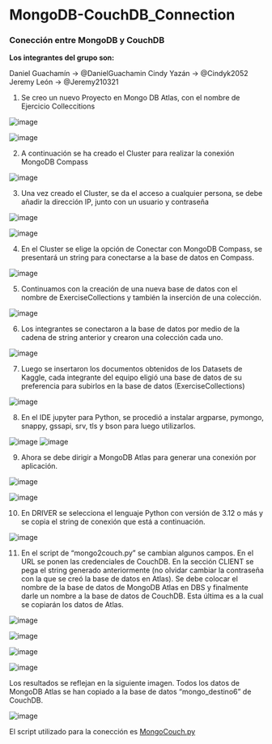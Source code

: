 # MongoDB-CouchDB_Connection
### Conección entre MongoDB y CouchDB



**Los integrantes del grupo son:**

Daniel Guachamín → @DanielGuachamin
Cindy Yazán → @Cindyk2052
Jeremy León → @Jeremy210321

1. Se creo un nuevo Proyecto en Mongo DB Atlas, con el nombre de Ejercicio Colleccitions

![image](https://user-images.githubusercontent.com/66692550/126083137-3e4e13b6-d9e1-4962-9b09-55288b4b8203.png)

![image](https://user-images.githubusercontent.com/66692550/126083146-b1c9d335-f82e-4ba3-9cc6-18c222403e3a.png)

2. A continuación se ha creado el Cluster para realizar la conexión MongoDB Compass

![image](https://user-images.githubusercontent.com/66692550/126083150-1e140a20-eda5-4a9b-a578-e3c51ab12046.png)

3. Una vez creado el Cluster,  se da el acceso a cualquier persona, se debe añadir la dirección IP, junto con un usuario y contraseña

![image](https://user-images.githubusercontent.com/66692550/126083160-c770668b-b281-45d6-b531-affd69d29c24.png)

![image](https://user-images.githubusercontent.com/66692550/126083164-27be8b82-5137-48c1-b1ff-2e6ed2a6fd37.png)

4. En el Cluster se elige la opción de Conectar con MongoDB Compass, se presentará un string para conectarse a la base de datos en Compass. 

![image](https://user-images.githubusercontent.com/66692550/126083169-da2b1738-860c-49b2-a6be-98a63a64a399.png)

5. Continuamos con la creación de una nueva base de datos con el nombre de ExerciseCollections y también la inserción de una colección.

![image](https://user-images.githubusercontent.com/66692550/126083170-79ff043e-a7ab-4cad-b964-2de6e17ab71d.png)

6. Los integrantes se conectaron a la base de datos por medio de la cadena de string anterior y crearon una colección cada uno.

![image](https://user-images.githubusercontent.com/66692550/126083173-3356f38f-ae0e-44b6-b442-edf890883dc3.png)

7. Luego se insertaron los documentos obtenidos de los Datasets de Kaggle, cada integrante del equipo eligió una base de datos de su preferencia para subirlos en la base de datos (ExerciseCollections)

![image](https://user-images.githubusercontent.com/66692550/126083177-335863bb-2221-4595-8887-cda68110d515.png)

8. En el IDE jupyter para Python, se procedió a instalar argparse, pymongo, snappy, gssapi, srv, tls y bson para luego utilizarlos.

![image](https://user-images.githubusercontent.com/66692550/126083180-a0af5248-d994-4fe1-97fe-340fe4bb8944.png)
![image](https://user-images.githubusercontent.com/66692550/126084334-5e1d17cd-b504-4559-8a99-64a7d3ed20d6.png)

9. Ahora se debe dirigir a MongoDB Atlas para generar una conexión por aplicación.

![image](https://user-images.githubusercontent.com/66692550/126083185-eac689c0-ef22-4059-90b6-a649e87f7612.png)

![image](https://user-images.githubusercontent.com/66692550/126083186-e1eb77af-b83f-4fbd-8ad2-2f5eff640c8a.png)

10. En DRIVER se selecciona el lenguaje Python con versión de 3.12 o más y se copia el string de conexión que está a continuación.

![image](https://user-images.githubusercontent.com/66692550/126083190-dfcda3c2-104a-4079-b17e-70f33d9b4e49.png)

11. En el script de “mongo2couch.py” se cambian algunos campos. En el URL se ponen las credenciales de CouchDB. En la sección CLIENT se pega el string generado anteriormente (no olvidar cambiar la contraseña con la que se creó la base de datos en Atlas). Se debe colocar el nombre de la base de datos de MongoDB Atlas en DBS y finalmente darle un nombre a la base de datos de CouchDB. Esta última es a la cual se copiarán los datos de Atlas. 

![image](https://user-images.githubusercontent.com/66692550/126083194-b68b1c36-5ca3-4830-802f-3dc5bc4b4dc4.png)

![image](https://user-images.githubusercontent.com/66692550/126083199-5da1e8f1-be92-4824-9acc-fee73b1a020c.png)

![image](https://user-images.githubusercontent.com/66692550/126083202-52334bcd-074c-4ef1-b72f-8b090abab991.png)

![image](https://user-images.githubusercontent.com/66692550/126083208-ea243b6f-ace0-45df-86ba-300296e75c46.png)


Los resultados se reflejan en la siguiente imagen. Todos los datos de MongoDB Atlas se han copiado a la base de datos “mongo_destino6” de CouchDB.

![image](https://user-images.githubusercontent.com/66692550/126084393-f361ee7b-d033-4f81-b03c-d6ef3eb82bf1.png)

El script utilizado para la conección es 
[MongoCouch.py](https://github.com/Jeremy210321/MongoDB-CouchDB_Connection/blob/master/MongoCouch.py)

